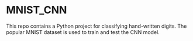 # MNIST_CNN

This repo contains a Python project for classifying hand-written digits. The popular MNIST dataset is used to train and test the CNN model.
